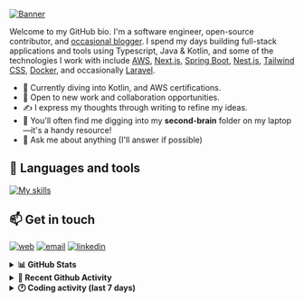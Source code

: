 [![Banner](https://raw.githubusercontent.com/wilfriedago/wilfriedago/main/assets/1.png)][website]

Welcome to my GitHub bio. I'm a software engineer, open-source contributor, and [occasional blogger][blog]. I spend my days building full-stack applications and tools using Typescript, Java & Kotlin, and some of the technologies I work with include [AWS](https://aws.amazon.com/fr/), [Next.js](https://nextjs.org/), [Spring Boot](https://spring.io/projects/spring-boot), [Nest.js](https://nestjs.com/), [Tailwind CSS](https://github.com/tailwindlabs/tailwindcss), [Docker](https://www.docker.com/), and occasionally [Laravel](https://laravel.com/).

- 🔭 Currently diving into Kotlin, and AWS certifications.
- 👯 Open to new work and collaboration opportunities.
- ✍️ I express my thoughts through writing to refine my ideas.
- 🧠 You'll often find me digging into my **second-brain** folder on my laptop—it's a handy resource!
- 💬 Ask me about anything (I'll answer if possible)

## 🎨 Languages and tools

[![My skills](https://skillicons.dev/icons?i=typescript,js,nodejs,nest,java,kotlin,spring,python,fastapi,django,aws,docker,vscode,idea,tailwind&perline=15)](https://wilfriedago.dev/about#skills)

## 📫 Get in touch
[![web](https://img.shields.io/badge/WEBSITE-12100E?logo=google-earth&color=282A36)][website]
[![email](https://img.shields.io/badge/MAIL-12100E?logo=mailgun&color=282A36)][mail]
[![linkedin](https://img.shields.io/badge/LINKEDIN-12100E?logo=linkedin&color=282A36)][linkedin]


<details>
  <summary><b>📊 GitHub Stats</b></summary>
	<br/>
	<p align="left">
		<img width="49.5%" src="https://github-readme-stats.vercel.app/api?username=wilfriedago&show_icons=true&count_private=true&title_color=10b981&icon_color=10b981&theme=react&hide_border=true" />
		<img width="49.5%" src="https://streak-stats.demolab.com/?user=wilfriedago&hide_border=true&theme=react&ring=10b981&fire=fff&currStreakNum=fff&sideLabels=10b981&currStreakLabel=10b981&sideNums=fff" />
	</p>
</details>

<details>
  <summary><b>📅 Recent Github Activity</b></summary>
	<br>

<!--RECENT_ACTIVITY:last_update-->
Last Updated: Sunday, June 15th, 2025, 4:26:11 AM
<!--RECENT_ACTIVITY:last_update_end-->

<!--RECENT_ACTIVITY:start-->
1. ⭐ Starred [hotheadhacker/no-as-a-service](https://github.com/hotheadhacker/no-as-a-service)<br>
2. ⭐ Starred [odoo/odoo](https://github.com/odoo/odoo)<br>
3. ⭐ Starred [EdoStra/Marketing-for-Founders](https://github.com/EdoStra/Marketing-for-Founders)<br>
4. ⭐ Starred [sst/opencode](https://github.com/sst/opencode)<br>
5. ⭐ Starred [ravitemer/mcphub.nvim](https://github.com/ravitemer/mcphub.nvim)<br>
<!--RECENT_ACTIVITY:end-->
</details>

<details>
  <summary><b>🕐 Coding activity (last 7 days)</b></summary>
	<br>

<!--START_SECTION:waka-->

```python
Total Time: 18 hrs 23 mins

Java              12 hrs 17 mins  ████████████████▓░░░░░░░░   66.72 %
TypeScript        58 mins         █▒░░░░░░░░░░░░░░░░░░░░░░░   05.28 %
Groovy            38 mins         █░░░░░░░░░░░░░░░░░░░░░░░░   03.47 %
XML               25 mins         ▓░░░░░░░░░░░░░░░░░░░░░░░░   02.27 %
textmate          21 mins         ▒░░░░░░░░░░░░░░░░░░░░░░░░   01.97 %
Text              12 mins         ▒░░░░░░░░░░░░░░░░░░░░░░░░   01.09 %
Docker File       10 mins         ▒░░░░░░░░░░░░░░░░░░░░░░░░   00.95 %
```

<!--END_SECTION:waka-->
</details>

[website]: https://wilfriedago.dev
[linkedin]: https://linkedin.com/in/wilfriedago
[blog]: https://wilfriedago.dev/blog
[mail]: mailto:me@wilfriedago.dev
